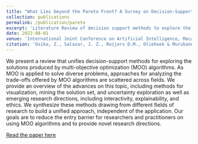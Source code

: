 ```yaml
---
title: "What Lies beyond the Pareto Front? A Survey on Decision-Support Methods for Multi-Objective Optimization"
collection: publications
permalink: /publication/pareto
excerpt: 'Literature Review of decision support methods to explore the Pareto front in multi-objective decision making'
date: 2022-08-01
venue: 'International Joint Conference on Artificial Intelligence, Macau 2023'
citation: 'Osika, Z., Salazar, J. Z., Roijers D.M., Oliehoek & Murukannaiah F.A., P. K., What Lies beyond the Pareto Front? A Survey on Decision-Support Methods for Multi-Objective Optimization, IJCAI'23, Macau'
---
```

We present a review that unifies decision-support methods for exploring the solutions produced by multi-objective optimization (MOO) algorithms. As MOO is applied to solve diverse problems, approaches for analyzing the trade-offs offered by MOO algorithms are scattered across fields. We provide an overview of the advances on this topic, including methods for visualization, mining the solution set, and uncertainty exploration as well as emerging research directions, including interactivity, explainability, and ethics. We synthesize these methods drawing from different fields of research to build a unified approach, independent of the application. Our goals are to reduce the entry barrier for researchers and practitioners on using MOO algorithms and to provide novel research directions.


[Read the paper here](https://www.researchgate.net/profile/Marcin-Chlebus/publication/341914621_COMPARISON_OF_TREE-BASED_MODELS_PERFORMANCE_IN_PREDICTION_OF_MARKETING_CAMPAIGN_RESULTS_USING_EXPLAINABLE_ARTIFICIAL_INTELLIGENCE_TOOLS_MARCIN_CHLEBUS_ZUZANNA_OSIKA_UNIVERSITY_OF_WARSAW_FACULTY_OF_ECO/links/5ed95c3492851c9c5e815902/COMPARISON-OF-TREE-BASED-MODELS-PERFORMANCE-IN-PREDICTION-OF-MARKETING-CAMPAIGN-RESULTS-USING-EXPLAINABLE-ARTIFICIAL-INTELLIGENCE-TOOLS-MARCIN-CHLEBUS-ZUZANNA-OSIKA-UNIVERSITY-OF-WARSAW-FACULTY-OF-ECO.pdf)

